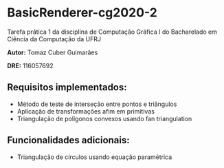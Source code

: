 # BasicRenderer-cg2020-2
Tarefa prática 1 da disciplina de Computação Gráfica I do Bacharelado em Ciência da Computação da UFRJ

**Autor:** Tomaz Cuber Guimarães

**DRE:** 116057692

## Requisitos implementados:
* Método de teste de interseção entre pontos e triângulos
* Aplicação de transformações afim em primitivas 
* Triangulação de polígonos convexos usando fan triangulation

## Funcionalidades adicionais:
* Triangulação de círculos usando equação paramétrica
